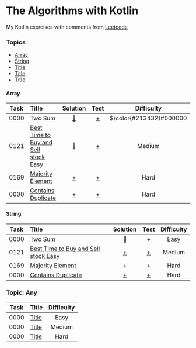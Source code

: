 # The Algorithms with Kotlin

My Kotlin exercises with comments from [Leetcode](https://leetcode.com/kotlerdev)

### Topics

- [Array](#array)
- [String](#string)
- [Title]()
- [Title]()
- [Title]()

#### Array

| Task | Title                                    |    Solution    | Test  |       Difficulty        |
|:----:|:-----------------------------------------|:--------------:|:-----:|:-----------------------:|
| 0000 | Two Sum                                  | [ :banana: ]() | [+]() | $\color{#213432}#000000 |
| 0121 | [Best Time to Buy and Sell stock Easy]() |  [:rocket:]()  | [+]() |         Medium          |
| 0169 | [Majority Element]()                     |     [+]()      | [+]() |          Hard           |
| 0000 | [Contains Duplicate]()                   |     [+]()      | [+]() |          Hard           |

#### String

| Task | Title                                    |    Solution    | Test  | Difficulty |
|:----:|:-----------------------------------------|:--------------:|:-----:|:----------:|
| 0000 | Two Sum                                  | [ :banana: ]() | [+]() |    Easy    |
| 0121 | [Best Time to Buy and Sell stock Easy]() |     [+]()      | [+]() |   Medium   |
| 0169 | [Majority Element]()                     |     [+]()      | [+]() |    Hard    |
| 0000 | [Contains Duplicate]()                   |     [+]()      | [+]() |    Hard    |

### Topic: Any

| Task | Title     | Difficulty |
|:----:|:----------|:----------:|
| 0000 | [Title]() |    Easy    |
| 0000 | [Title]() |   Medium   |
| 0000 | [Title]() |    Hard    |

[//]: # (https://www.techinterviewhandbook.org/grind75?weeks=26&hours=40&grouping=topics)

[//]: # (https://github.com/ikatyang/emoji-cheat-sheet)